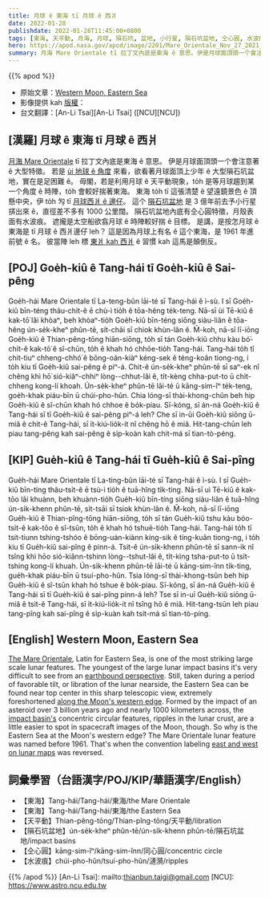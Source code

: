 ```yaml
---
title: 月球 ê 東海 tī 月球 ê 西爿
date: 2022-01-28
publishdate: 2022-01-28T11:45:00+0800
tags: [東海, 天平動, 月海, 月球, 隕石坑, 盆地, 小行星, 隕石坑盆地, 仝心圓, 水波痕]
hero: https://apod.nasa.gov/apod/image/2201/Mare_Orientale_Nov_27_2021_TGlenn_1024.jpg
summary: 月海 Mare Orientale tī 拉丁文內底是東海 ê 意思。伊是月球面頂頭一个會注意著 ê 大型特徵。
---
```


{{% apod %}}

- 原始文章：[Western Moon, Eastern Sea](https://apod.nasa.gov/apod/ap220128.html)
- 影像提供 kah [版權][copyright]：
- 台文翻譯：[An-Li Tsai][An-Li Tsai] ([NCU][NCU])

## [漢羅] 月球 ê 東海 tī 月球 ê 西爿
[月海 Mare Orientale][The Mare Orientale] tī 拉丁文內底是東海 ê 意思。
伊是月球面頂頭一个會注意著 ê 大型特徵。
若是 [ùi 地球 ê 角度][earthbound perspective] 來看，欲看著月球面頂上少年 ê 大型隕石坑盆地，實在是足困難 ê。
毋閣，若是利用月球 ê 天平動現象，to̍h 是等月球趨到某一个角度 ê 時陣，to̍h 會較好揣著東海。
東海 to̍h tī 這張清楚 ê 望遠鏡景色 ê 頂懸中央，伊 to̍h 勼 tī [月球西爿 ê 邊仔][along the Moon's western edge]。
這个 [隕石坑盆地][impact basin's] 是 3 億年前去予小行星挵出來 ê，直徑差不多有 1000 公里闊。
隕石坑盆地內底有仝心圓特徵，月殼表面有水波痕。
遮攏是太空船欲翕月球 ê 時陣較好揣 ê 目標。
是講，是按怎月球 ê 東海是 tī 月球 ê 西爿邊仔 leh？
這是因為月球上有名 ê 這个東海，是 1961 年進前號 ê 名。
彼當陣 leh 標 [東爿 kah 西爿][east and west on lunar maps] ê 習慣 kah 這馬是顛倒反。

## [POJ] Goe̍h-kiû ê Tang-hái tī Goe̍h-kiû ê Sai-pêng
Goe̍h-hái Mare Orientale tī La-teng-bûn lāi-té sī Tang-hái ê ì-sù.
I sī Goe̍h-kiû bīn-téng thâu-chi̍t-ê ē chù-ì tio̍h ê tōa-hêng te̍k-teng.
Nā-sī ùi Tē-kiû ê kak-tō͘ lâi khòaⁿ, beh khòaⁿ-tio̍h Goe̍h-kiû bīn-téng siōng siàu-liân ê tōa-hêng ún-se̍k-kheⁿ phûn-tē, si̍t-chāi sī chiok khùn-lân ê.
M̄-koh, nā-sī lī-iōng Goe̍h-kiû ê Thian-pêng-tōng hiān-siōng, to̍h sī tán Goe̍h-kiû chhu kàu bó͘-chi̍t-ê kak-tō͘ ê sî-chūn, to̍h ē khah hó chhōe-tio̍h Tang-hái.
Tang-hái to̍h tī chit-tiuⁿ chheng-chhó͘ ê bōng-oán-kiàⁿ kéng-sek ê téng-koân tiong-ng, i to̍h kiu tī Goe̍h-kiû sai-pêng ê piⁿ-á.
Chit-ê ún-se̍k-kheⁿ phûn-tē sī saⁿ-ek nî chêng khì hō͘ sió-kiâⁿ-chhiⁿ lòng--chhut-lâi ê, ti̍t-kèng chha-put-to ū chi̍t-chheng kong-lí khoah.
Ún-se̍k-kheⁿ phûn-tē lāi-té ū kāng-sim-îⁿ te̍k-teng, goe̍h-khak piáu-bīn ū chúi-pho-hûn.
Chia lóng-sī thài-khong-chûn beh hip Goe̍h-kiû ê sî-chūn khah hó chhoe ê bo̍k-piau.
Sī-kóng, sī án-ná Goe̍h-kiû ê Tang-hái sī tī Goe̍h-kiû ê sai-pêng piⁿ-á leh?
Che sī in-ūi Goe̍h-kiû siōng ū-miâ ê chit-ê Tang-hái, sī i̍t-kiú-lio̍k-it nî chêng hō ê miâ.
Hit-tang-chūn leh piau tang-pêng kah sai-pêng ê si̍p-koàn kah chit-má sī tian-tò-péng.

## [KIP] Gue̍h-kiû ê Tang-hái tī Gue̍h-kiû ê Sai-pîng
Gue̍h-hái Mare Orientale tī La-ting-bûn lāi-té sī Tang-hái ê ì-sù.
I sī Gue̍h-kiû bīn-tíng thâu-tsi̍t-ê ē tsù-ì tio̍h ê tuā-hîng ti̍k-ting.
Nā-sī uì Tē-kiû ê kak-tōo lâi khuànn, beh khuànn-tio̍h Gue̍h-kiû bīn-tíng siōng siàu-liân ê tuā-hîng ún-si̍k-khenn phûn-tē, si̍t-tsāi sī tsiok khùn-lân ê.
M̄-koh, nā-sī lī-iōng Gue̍h-kiû ê Thian-pîng-tōng hiān-siōng, to̍h sī tán Gue̍h-kiû tshu kàu bóo-tsi̍t-ê kak-tōo ê sî-tsūn, to̍h ē khah hó tshuē-tio̍h Tang-hái.
Tang-hái to̍h tī tsit-tiunn tshing-tshóo ê bōng-uán-kiànn kíng-sik ê tíng-kuân tiong-ng, i to̍h kiu tī Gue̍h-kiû sai-pîng ê pinn-á.
Tsit-ê ún-si̍k-khenn phûn-tē sī sann-ik nî tsîng khì hōo sió-kiânn-tshinn lòng--tshut-lâi ê, ti̍t-kìng tsha-put-to ū tsi̍t-tshing kong-lí khuah.
Ún-si̍k-khenn phûn-tē lāi-té ū kāng-sim-înn ti̍k-ting, gue̍h-khak piáu-bīn ū tsuí-pho-hûn.
Tsia lóng-sī thài-khong-tsûn beh hip Gue̍h-kiû ê sî-tsūn khah hó tshue ê bo̍k-piau.
Sī-kóng, sī án-ná Gue̍h-kiû ê Tang-hái sī tī Gue̍h-kiû ê sai-pîng pinn-á leh?
Tse sī in-uī Gue̍h-kiû siōng ū-miâ ê tsit-ê Tang-hái, sī i̍t-kiú-lio̍k-it nî tsîng hō ê miâ.
Hit-tang-tsūn leh piau tang-pîng kah sai-pîng ê si̍p-kuàn kah tsit-má sī tian-tò-píng.

## [English] Western Moon, Eastern Sea
[The Mare Orientale][The Mare Orientale], Latin for Eastern Sea, is one of the most striking large scale lunar features.
The youngest of the large lunar impact basins it's very difficult to see from an [earthbound perspective][earthbound perspective].
Still, taken during a period of favorable tilt, or libration of the lunar nearside, the Eastern Sea can be found near top center in this sharp telescopic view, extremely foreshortened [along the Moon's western edge][along the Moon's western edge].
Formed by the impact of an asteroid over 3 billion years ago and nearly 1000 kilometers across, the [impact basin's][impact basin's] concentric circular features, ripples in the lunar crust, are a little easier to spot in spacecraft images of the Moon, though.
So why is the Eastern Sea at the Moon's western edge?
The Mare Orientale lunar feature was named before 1961.
That's when the convention labeling [east and west on lunar maps][east and west on lunar maps] was reversed.

## 詞彙學習（台語漢字/POJ/KIP/華語漢字/English）
- 【東海】Tang-hái/Tang-hái/東海/the Mare Orientale
- 【東海】Tang-hái/Tang-hái/東海/the Eastern Sea
- 【天平動】Thian-pêng-tōng/Thian-pîng-tōng/天平動/libration
- 【隕石坑盆地】ún-se̍k-kheⁿ phûn-tē/ún-si̍k-khenn phûn-tē/隕石坑盆地/impact basins
- 【仝心圓】kāng-sim-îⁿ/kāng-sim-înn/同心圓/concentric circle
- 【水波痕】chúi-pho-hûn/tsuí-pho-hûn/漣漪/ripples


{{% /apod %}}
[An-Li Tsai]: mailto:thianbun.taigi@gmail.com
[NCU]: https://www.astro.ncu.edu.tw

[copyright]: https://apod.nasa.gov/apod/fap/lib/about_apod.html#srapply

[The Mare Orientale]:http://lroc.sese.asu.edu/posts/189
[earthbound perspective]:https://skyandtelescope.org/astronomy-news/set-your-sights-on-this-lunar-bulls-eye/
[along the Moon's western edge]:https://apod.nasa.gov/apod/image/2201/WesternMoonTomGlennLabels.jpg
[impact basin's]:https://www.lpi.usra.edu/lunar/missions/orbiter/lunar_orbiter/impact_basin/
[east and west on lunar maps]:https://adsabs.harvard.edu/full/2007JBAA..117..129B
